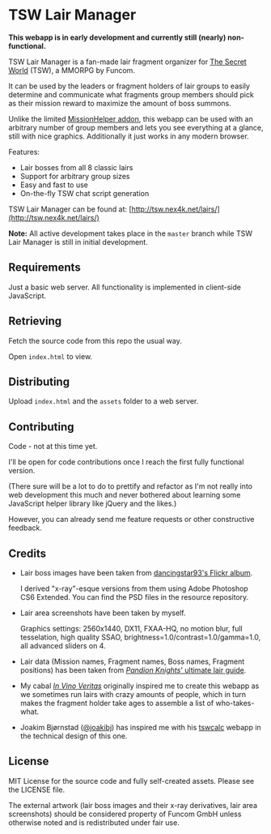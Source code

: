TSW Lair Manager
================

**This webapp is in early development and currently still (nearly) non-functional.**

TSW Lair Manager is a fan-made lair fragment organizer for [The Secret World](http://thesecretworld.com) (TSW), a MMORPG by Funcom.

It can be used by the leaders or fragment holders of lair groups to easily determine and communicate what fragments group members should pick as their mission reward to maximize the amount of boss summons.

Unlike the limited [MissionHelper addon](http://www.curse.com/tsw-mods/tsw/missionhelper), this webapp can be used with an arbitrary number of group members and lets you see everything at a glance, still with nice graphics. Additionally it just works in any modern browser.

Features:

* Lair bosses from all 8 classic lairs
* Support for arbitrary group sizes
* Easy and fast to use
* On-the-fly TSW chat script generation

TSW Lair Manager can be found at: [http://tsw.nex4k.net/lairs/](http://tsw.nex4k.net/lairs/)

**Note:** All active development takes place in the `master` branch while TSW Lair Manager is still in initial development.


Requirements
------------
Just a basic web server. All functionality is implemented in client-side JavaScript.


Retrieving
----------
Fetch the source code from this repo the usual way.

Open `index.html` to view.


Distributing
------------
Upload `index.html` and the `assets` folder to a web server.


Contributing
------------
Code - not at this time yet.

I'll be open for code contributions once I reach the first fully functional version.

(There sure will be a lot to do to prettify and refactor as I'm not really into web development this much and never bothered about learning some JavaScript helper library like jQuery and the likes.)

However, you can already send me feature requests or other constructive feedback.


Credits
-------
- Lair boss images have been taken from [dancingstar93's Flickr album](https://www.flickr.com/photos/79764031@N03/sets/72157638380829154/).
  
  I derived "x-ray"-esque versions from them using Adobe Photoshop CS6 Extended. You can find the PSD files in the resource repository.

- Lair area screenshots have been taken by myself.
  
  Graphics settings: 2560x1440, DX11, FXAA-HQ, no motion blur, full tesselation, high quality SSAO, brightness=1.0/contrast=1.0/gamma=1.0, all advanced sliders on 4.

- Lair data (Mission names, Fragment names, Boss names, Fragment positions) has been taken from [*Pandion Knights*' ultimate lair guide](http://forums.thesecretworld.com/showthread.php?t=77874).

- My cabal [*In Vino Veritas*](http://invinoveritas.corplaunch.com) originally inspired me to create this webapp as we sometimes run lairs with crazy amounts of people, which in turn makes the fragment holder take ages to assemble a list of who-takes-what.

- Joakim Bjørnstad ([@joakibj](http://github.com/joakibj)) has inspired me with his [tswcalc](http://github.com/joakibj/tswcalc) webapp in the technical design of this one.


License
-------
MIT License for the source code and fully self-created assets. Please see the LICENSE file.

The external artwork (lair boss images and their x-ray derivatives, lair area screenshots) should be considered property of Funcom GmbH unless otherwise noted and is redistributed under fair use.